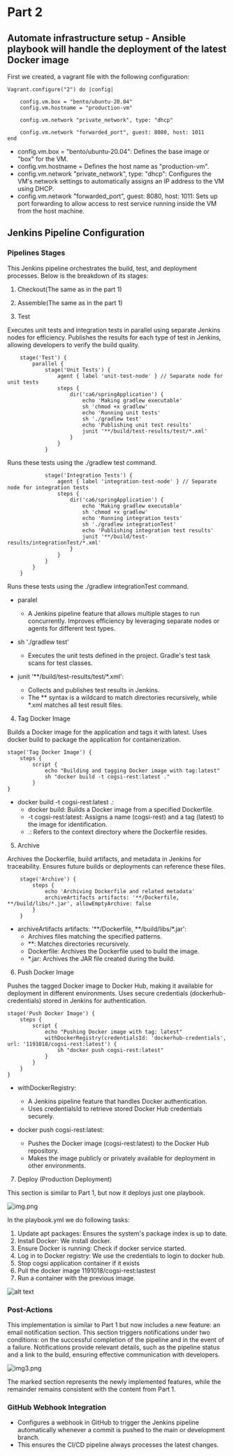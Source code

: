 # Part 2

## Automate infrastructure setup - Ansible playbook will handle the deployment of the latest Docker image

First we created, a vagrant file with the following configuration:

    Vagrant.configure("2") do |config|

        config.vm.box = "bento/ubuntu-20.04"
        config.vm.hostname = "production-vm"
    
        config.vm.network "private_network", type: "dhcp"

        config.vm.network "forwarded_port", guest: 8080, host: 1011
    end


* config.vm.box = "bento/ubuntu-20.04": Defines the base image or "box" for the VM.
* config.vm.hostname = Defines the host name as "production-vm".
* config.vm.network "private_network", type: "dhcp": Configures the VM's network settings to automatically assigns an IP address to the VM using DHCP.
* config.vm.network "forwarded_port", guest: 8080, host: 1011: Sets up port forwarding to allow access to rest service running inside the VM from the host machine.


## Jenkins Pipeline Configuration

### Pipelines Stages

This Jenkins pipeline orchestrates the build, test, and deployment processes. Below is the breakdown of its stages:

1. Checkout(The same as in the part 1)

2. Assemble(The same as in the part 1)

3. Test

Executes unit tests and integration tests in parallel using separate Jenkins nodes for efficiency.
Publishes the results for each type of test in Jenkins, allowing developers to verify the build quality.

        stage('Test') {
            parallel {
                stage('Unit Tests') {
                    agent { label 'unit-test-node' } // Separate node for unit tests
                    steps {
                        dir('ca6/springApplication') {
                            echo 'Making gradlew executable'
                            sh 'chmod +x gradlew'
                            echo 'Running unit tests'
                            sh './gradlew test'
                            echo 'Publishing unit test results'
                            junit '**/build/test-results/test/*.xml'
                        }
                    }
                }

Runs these tests using the ./gradlew test command.

                stage('Integration Tests') {
                    agent { label 'integration-test-node' } // Separate node for integration tests
                    steps {
                        dir('ca6/springApplication') {
                            echo 'Making gradlew executable'
                            sh 'chmod +x gradlew'
                            echo 'Running integration tests'
                            sh './gradlew integrationTest'
                            echo 'Publishing integration test results'
                            junit '**/build/test-results/integrationTest/*.xml'
                        }
                    }
                }
            }
        }

Runs these tests using the ./gradlew integrationTest command.

- paralel
    - A Jenkins pipeline feature that allows multiple stages to run concurrently.
      Improves efficiency by leveraging separate nodes or agents for different test types.

- sh './gradlew test'
    - Executes the unit tests defined in the project. Gradle's test task scans for test classes.

- junit '**/build/test-results/test/*.xml':
    - Collects and publishes test results in Jenkins.
    - The ** syntax is a wildcard to match directories recursively, while *.xml matches all test result files.


4. Tag Docker Image

Builds a Docker image for the application and tags it with latest.
Uses docker build to package the application for containerization.


    stage('Tag Docker Image') {
        steps {
            script {
                echo "Building and tagging Docker image with tag:latest"
                sh "docker build -t cogsi-rest:latest ."
            }
    }

- docker build -t cogsi-rest:latest .:
    - docker build: Builds a Docker image from a specified Dockerfile.
    - -t cogsi-rest:latest: Assigns a name (cogsi-rest) and a tag (latest) to the image for identification.
    - .: Refers to the context directory where the Dockerfile resides.


5. Archive

Archives the Dockerfile, build artifacts, and metadata in Jenkins for traceability.
Ensures future builds or deployments can reference these files.

        stage('Archive') {
            steps {
                echo 'Archiving Dockerfile and related metadata'
                archiveArtifacts artifacts: '**/Dockerfile, **/build/libs/*.jar', allowEmptyArchive: false
            }
        }

- archiveArtifacts artifacts: '**/Dockerfile, **/build/libs/*.jar':
    - Archives files matching the specified patterns.
    - **: Matches directories recursively.
    - Dockerfile: Archives the Dockerfile used to build the image.
    - *.jar: Archives the JAR file created during the build.

6. Push Docker Image

Pushes the tagged Docker image to Docker Hub, making it available for deployment in different environments.
Uses secure credentials (dockerhub-credentials) stored in Jenkins for authentication.

    stage('Push Docker Image') {
        steps {
            script {
                echo "Pushing Docker image with tag: latest"
                withDockerRegistry(credentialsId: 'dockerhub-credentials', url: '1191018/cogsi-rest:latest') {
                    sh "docker push cogsi-rest:latest"
                }
            }
        }
    }

- withDockerRegistry:
    - A Jenkins pipeline feature that handles Docker authentication.
    - Uses credentialsId to retrieve stored Docker Hub credentials securely.

- docker push cogsi-rest:latest:
    - Pushes the Docker image (cogsi-rest:latest) to the Docker Hub repository.
    - Makes the image publicly or privately available for deployment in other environments.

7. Deploy (Production Deployment)

This section is similar to Part 1, but now it deploys just one playbook.

![img.png](img/img.png)

In the playbook.yml we do following tasks:

1. Update apt packages: Ensures the system's package index is up to date.
2. Install Docker: We install docker.
3. Ensure Docker is running: Check if docker service started.
4. Log in to Docker registry: We use the credentials to login to docker hub.
5. Stop cogsi application container if it exists
6. Pull the docker image 1191018/cogsi-rest:lastest
7. Run a container with the previous image.

![alt text](img/img2.png)


### Post-Actions

This implementation is similar to Part 1 but now includes a new feature: an email notification 
section. This section triggers notifications under two conditions: on the successful completion 
of the pipeline and in the event of a failure. Notifications provide relevant details, such as 
the pipeline status and a link to the build, ensuring effective communication with developers.

![img3.png](img/img3.png)

The marked section represents the newly implemented features, while the remainder remains consistent with the content from Part 1.


### GitHub Webhook Integration

- Configures a webhook in GitHub to trigger the Jenkins pipeline automatically whenever a 
commit is pushed to the main or development branch.
- This ensures the CI/CD pipeline always processes the latest changes.



